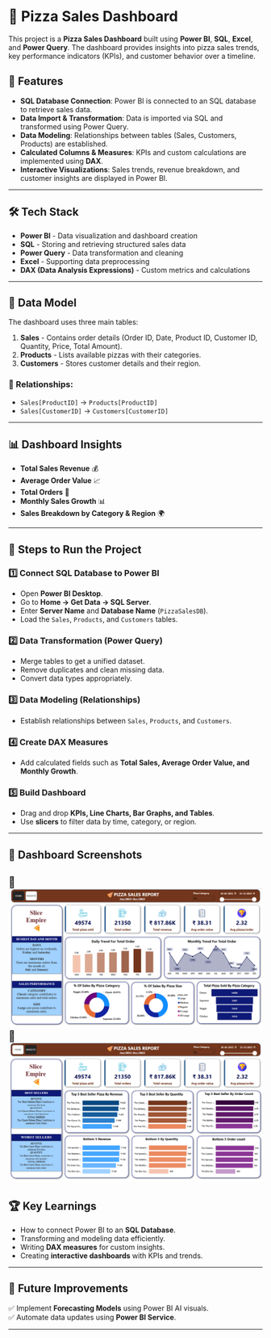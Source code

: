 # 🍕 Pizza Sales Dashboard

This project is a **Pizza Sales Dashboard** built using **Power BI**, **SQL**, **Excel**, and **Power Query**. The dashboard provides insights into pizza sales trends, key performance indicators (KPIs), and customer behavior over a timeline.

## 📌 Features
- **SQL Database Connection**: Power BI is connected to an SQL database to retrieve sales data.
- **Data Import & Transformation**: Data is imported via SQL and transformed using Power Query.
- **Data Modeling**: Relationships between tables (Sales, Customers, Products) are established.
- **Calculated Columns & Measures**: KPIs and custom calculations are implemented using **DAX**.
- **Interactive Visualizations**: Sales trends, revenue breakdown, and customer insights are displayed in Power BI.

---

## 🛠️ Tech Stack
- **Power BI** - Data visualization and dashboard creation  
- **SQL** - Storing and retrieving structured sales data  
- **Power Query** - Data transformation and cleaning  
- **Excel** - Supporting data preprocessing  
- **DAX (Data Analysis Expressions)** - Custom metrics and calculations  

---

## 📂 Data Model
The dashboard uses three main tables:  
1. **Sales** - Contains order details (Order ID, Date, Product ID, Customer ID, Quantity, Price, Total Amount).  
2. **Products** - Lists available pizzas with their categories.  
3. **Customers** - Stores customer details and their region.  

### 🔗 Relationships:
- `Sales[ProductID]` → `Products[ProductID]`
- `Sales[CustomerID]` → `Customers[CustomerID]`

---

## 📊 Dashboard Insights
- **Total Sales Revenue** 💰
- **Average Order Value** 📈
- **Total Orders** 🛒
- **Monthly Sales Growth** 📊
- **Sales Breakdown by Category & Region** 🌍

---

## 🔌 Steps to Run the Project
### 1️⃣ Connect SQL Database to Power BI
- Open **Power BI Desktop**.
- Go to **Home → Get Data → SQL Server**.
- Enter **Server Name** and **Database Name** (`PizzaSalesDB`).
- Load the `Sales`, `Products`, and `Customers` tables.

### 2️⃣ Data Transformation (Power Query)
- Merge tables to get a unified dataset.
- Remove duplicates and clean missing data.
- Convert data types appropriately.

### 3️⃣ Data Modeling (Relationships)
- Establish relationships between `Sales`, `Products`, and `Customers`.

### 4️⃣ Create DAX Measures
- Add calculated fields such as **Total Sales, Average Order Value, and Monthly Growth**.

### 5️⃣ Build Dashboard
- Drag and drop **KPIs, Line Charts, Bar Graphs, and Tables**.
- Use **slicers** to filter data by time, category, or region.


---
## 📸 Dashboard Screenshots  
📌![Dashboard Preview](Home.png)
📌![Dashboard Preview](Insights.png)
---

## 🏆 Key Learnings
- How to connect Power BI to an **SQL Database**.
- Transforming and modeling data efficiently.
- Writing **DAX measures** for custom insights.
- Creating **interactive dashboards** with KPIs and trends.

---

## 📢 Future Improvements
✅ Implement **Forecasting Models** using Power BI AI visuals.  
✅ Automate data updates using **Power BI Service**.  

---
